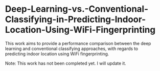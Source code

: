 # Deep-Learning-vs.-Conventional-Classifying-in-Predicting-Indoor-Location-Using-WiFi-Fingerprinting
This work aims to provide a performance comparison between the deep learning and conventional classifying approaches, with regards to predicting indoor location using WiFi fingerprinting.

Note: This work has not been completed yet. I will update it.
